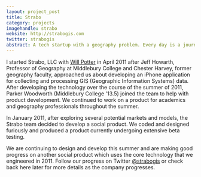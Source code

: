 ```yaml
---
layout: project_post
title: Strabo
category: projects
imagehandle: strabo
website: http://strabogis.com
twitter: strabogis
abstract: A tech startup with a geography problem. Every day is a journey.
---
```


I started Strabo, LLC with [Will Potter](http://willpots.com) in April 2011 after Jeff Howarth, Professor of Geography at Middlebury College and Chester Harvey, former geography faculty, approached us about developing an iPhone application for collecting and processing GIS (Geographic Information Systems) data. After developing the technology over the course of the summer of 2011, Parker Woodworth (Middlebury College '13.5) joined the team to help with product development. We continued to work on a product for academics and geography professionals throughout the summer.

In January 2011, after exploring several potential markets and models, the Strabo team decided to develop a social product. We coded and designed furiously and produced a product currently undergoing extensive beta testing.

We are continuing to design and develop this summer and are making good progress on another social product which uses the core technology that we engineered in 2011. Follow our progress on Twitter [@strabogis](http://twitter.com/strabogis) or check back here later for more details as the company progresses.